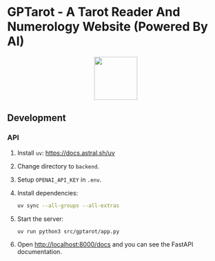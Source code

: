 # GPTarot - A Tarot Reader And Numerology Website (Powered By AI)

<p align='center'>
<img width=100 src='https://assets.coingecko.com/coins/images/17881/large/tarot-200px.png?1629704943'>
</p>

## Development

### API

1. Install `uv`: https://docs.astral.sh/uv
2. Change directory to `backend`.
2. Setup `OPENAI_API_KEY` in `.env`.
3. Install dependencies:

    ```bash
    uv sync --all-groups --all-extras
    ```

4. Start the server:

    ```bash
    uv run python3 src/gptarot/app.py
    ```

5. Open [http://localhost:8000/docs](http://localhost:8000/docs) and you can see the FastAPI documentation.
